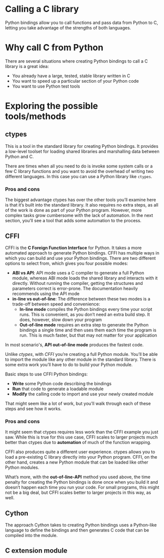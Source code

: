 # Calling a C library
Python bindings allow you to call functions and pass data from Python to C, letting you take advantage of the strengths of both languages.

# Why call C from Python
There are several situations where creating Python bindings to call a C library is a great idea:
- You already have a large, tested, stable library written in C
- You want to speed up a particular section of your Python code
- You want to use Python test tools

# Exploring the possible tools/methods
## ctypes
This is a tool in the standard library for creating Python bindings. It provides a low-level toolset for loading shared libraries and marshalling data between Python and C.

There are times when all you need to do is invoke some system calls or a few C library functions and you want to avoid the overhead of writing two different languages. In this case you can use a Python library like `ctypes`.

### Pros and cons
The biggest advantage ctypes has over the other tools you’ll examine here is that it’s built into the standard library. It also requires no extra steps, as all of the work is done as part of your Python program. However, more complex tasks grow cumbersome with the lack of automation. In the next section, you’ll see a tool that adds some automation to the process.

## CFFI
CFFI is the **C Foreign Function Interface** for Python. It takes a more automated approach to generate Python bindings. CFFI has multiple ways in which you can build and use your Python bindings. There are two different options to select from, which gives you four possible modes:
- **ABI vs API**: API mode uses a C compiler to generate a full Python module, whereas ABI mode loads the shared library and interacts with it directly. Without running the compiler, getting the structures and parameters correct is error-prone. The documentation heavily recommends using the API mode
- **in-line vs out-of-line**: The difference between these two modes is a trade-off between speed and convenience:
  - **In-line mode** compiles the Python bindings every time your script runs. This is convenient, as you don’t need an extra build step. It does, however, slow down your program
  - **Out-of-line mode** requires an extra step to generate the Python bindings a single time and then uses them each time the program is run. This is much faster, but that may not matter for your application

In most scenario's, **API out-of-line mode** produces the fastest code.

Unlike _ctypes_, with _CFFI_ you’re creating a full Python module. You’ll be able to import the module like any other module in the standard library. There is some extra work you’ll have to do to build your Python module. 

Basic steps to use CFFI Python bindings:
- **Write** some Python code describing the bindings
- **Run** that code to generate a loadable module
- **Modify** the calling code to import and use your newly created module

That might seem like a lot of work, but you’ll walk through each of these steps and see how it works.

### Pros and cons
It might seem that ctypes requires less work than the CFFI example you just saw. While this is true for this use case, CFFI scales to larger projects much better than ctypes due to **automation** of much of the function wrapping.

CFFI also produces quite a different user experience. ctypes allows you to load a pre-existing C library directly into your Python program. CFFI, on the other hand, creates a new Python module that can be loaded like other Python modules.

What’s more, with the **out-of-line-API** method you used above, the time penalty for creating the Python bindings is done once when you build it and doesn’t happen each time you run your code. For small programs, this might not be a big deal, but CFFI scales better to larger projects in this way, as well.

## Cython
The approach Cython takes to creating Python bindings uses a Python-like language to define the bindings and then generates C code that can be compiled into the module.

## C extension module
